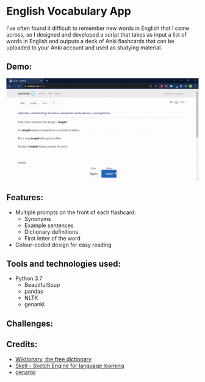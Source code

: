 # English Vocabulary App

I've often found it difficult to remember new words in English that I come across, so I designed and developed a script that takes as input a list of words in English and outputs a deck of Anki flashcards that can be uploaded to your Anki account and used as studying material.

## Demo:
![Demo](english-flashcards.gif)

## Features:
* Multiple prompts on the front of each flashcard:
   * Synonyms
   * Example sentences
   * Dictionary definitions
   * First letter of the word
* Colour-coded design for easy reading

## Tools and technologies used:
* Python 3.7
  * BeautifulSoup
  * pandas
  * NLTK
  * genanki

## Challenges:

## Credits:
* [Wiktionary, the free dictionary](https://en.wiktionary.org/wiki/Wiktionary:Main_Page)
* [Skell - Sketch Engine for language learning](https://skell.sketchengine.eu/#home?lang=en)
* [genanki](https://github.com/kerrickstaley/genanki)
